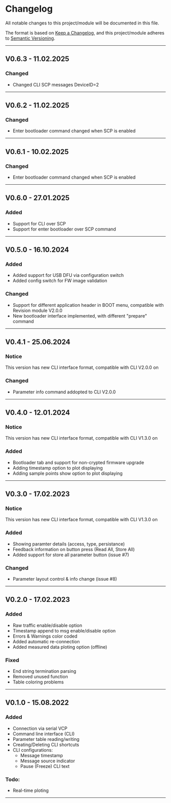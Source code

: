 # Changelog
All notable changes to this project/module will be documented in this file.

The format is based on [Keep a Changelog](https://keepachangelog.com/en/1.0.0/),
and this project/module adheres to [Semantic Versioning](https://semver.org/spec/v2.0.0.html).

---
## V0.6.3 - 11.02.2025

### Changed
 - Changed CLI SCP messages DeviceID=2

---
## V0.6.2 - 11.02.2025

### Changed
 - Enter bootloader command changed when SCP is enabled

---
## V0.6.1 - 10.02.2025

### Changed
 - Enter bootloader command changed when SCP is enabled

---
## V0.6.0 - 27.01.2025

### Added
 - Support for CLI over SCP
 - Support for enter bootloader over SCP command

---
## V0.5.0 - 16.10.2024

### Added
 - Added support for USB DFU via configuration switch
 - Added config switch for FW image validation

### Changed
 - Support for different application header in BOOT menu, compatible with Revision module V2.0.0
 - New bootloader interface implemented, with different "prepare" command

---
## V0.4.1 - 25.06.2024

### Notice
 This version has new CLI interface format, compatible with CLI V2.0.0 on

### Changed
 - Parameter info command addopted to CLI V2.0.0
 
---
## V0.4.0 - 12.01.2024

### Notice
 This version has new CLI interface format, compatible with CLI V1.3.0 on

### Added
 - Bootloader tab and support for non-crypted firmware upgrade
 - Adding timestamp option to plot displaying
 - Adding sample points show option to plot displaying

---
## V0.3.0 - 17.02.2023

### Notice
 This version has new CLI interface format, compatible with CLI V1.3.0 on

### Added
 - Showing paramter details (access, type, persistance)
 - Feedback information on button press (Read All, Store All)
 - Added support for store all parameter button (issue #7)

### Changed
 - Parameter layout control & info change (issue #8)

---
## V0.2.0 - 17.02.2023

### Added
 - Raw traffic enable/disable option
 - Timestamp append to msg enable/disable option
 - Errors & Warnings color coded
 - Added automatic re-connection
 - Added measured data ploting option (offline)

### Fixed
 - End string termination parsing
 - Removed unused function
 - Table coloring problems 

---
## V0.1.0 - 15.08.2022

### Added
 - Connection via serial VCP
 - Command line interface (CLI)
 - Parameter table reading/writing
 - Creating/Deleting CLI shortcuts
 - CLI configurations:
   + Message timestamp 
   + Message source indicator
   + Pause (Freeze) CLI text

### Todo: 
 - Real-time ploting

---